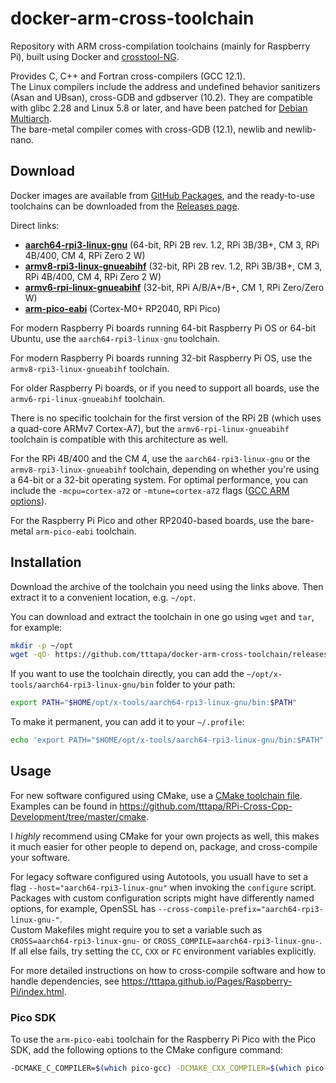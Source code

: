 # docker-arm-cross-toolchain

Repository with ARM cross-compilation toolchains (mainly for Raspberry Pi),
built using Docker and [crosstool-NG](https://crosstool-ng.github.io/).

Provides C, C++ and Fortran cross-compilers (GCC 12.1).  
The Linux compilers include the address and undefined behavior sanitizers (Asan
and UBsan), cross-GDB and gdbserver (10.2). They are compatible with glibc 2.28
and Linux 5.8 or later, and have been patched for [Debian Multiarch](https://wiki.debian.org/Multiarch).  
The bare-metal compiler comes with cross-GDB (12.1), newlib and newlib-nano.

## Download

Docker images are available from [GitHub Packages](https://github.com/tttapa/docker-arm-cross-toolchain/pkgs/container/docker-arm-cross-toolchain),
and the ready-to-use toolchains can be downloaded from the [Releases page](https://github.com/tttapa/docker-arm-cross-toolchain/releases).

Direct links: 
- [**aarch64-rpi3-linux-gnu**](https://github.com/tttapa/docker-arm-cross-toolchain/releases/latest/download/x-tools-aarch64-rpi3-linux-gnu.tar.bz2) (64-bit, RPi 2B rev. 1.2, RPi 3B/3B+, CM 3, RPi 4B/400, CM 4, RPi Zero 2 W)
- [**armv8-rpi3-linux-gnueabihf**](https://github.com/tttapa/docker-arm-cross-toolchain/releases/latest/download/x-tools-armv8-rpi3-linux-gnueabihf.tar.bz2) (32-bit, RPi 2B rev. 1.2, RPi 3B/3B+, CM 3, RPi 4B/400, CM 4, RPi Zero 2 W)
- [**armv6-rpi-linux-gnueabihf**](https://github.com/tttapa/docker-arm-cross-toolchain/releases/latest/download/x-tools-armv6-rpi-linux-gnueabihf.tar.bz2) (32-bit, RPi A/B/A+/B+, CM 1, RPi Zero/Zero W)
- [**arm-pico-eabi**](https://github.com/tttapa/docker-arm-cross-toolchain/releases/latest/download/x-tools-arm-pico-eabi.tar.bz2) (Cortex-M0+ RP2040, RPi Pico)

For modern Raspberry Pi boards running 64-bit Raspberry Pi OS or 64-bit Ubuntu,
use the `aarch64-rpi3-linux-gnu` toolchain.

For modern Raspberry Pi boards running 32-bit Raspberry Pi OS, use the 
`armv8-rpi3-linux-gnueabihf` toolchain.

For older Raspberry Pi boards, or if you need to support all boards, use the
`armv6-rpi-linux-gnueabihf` toolchain.

There is no specific toolchain for the first version of the RPi 2B (which 
uses a quad-core ARMv7 Cortex-A7), but the `armv6-rpi-linux-gnueabihf` toolchain
is compatible with this architecture as well.

For the RPi 4B/400 and the CM 4, use the `aarch64-rpi3-linux-gnu` or the 
`armv8-rpi3-linux-gnueabihf` toolchain, depending on whether you're using a
64-bit or a 32-bit operating system. For optimal performance, you can include
the `-mcpu=cortex-a72` or `-mtune=cortex-a72` flags ([GCC ARM options](https://gcc.gnu.org/onlinedocs/gcc/ARM-Options.html)).

For the Raspberry Pi Pico and other RP2040-based boards, use the bare-metal 
`arm-pico-eabi` toolchain.

## Installation

Download the archive of the toolchain you need using the links above. 
Then extract it to a convenient location, e.g. `~/opt`.

You can download and extract the toolchain in one go using `wget` and `tar`,
for example:
```sh
mkdir -p ~/opt
wget -qO- https://github.com/tttapa/docker-arm-cross-toolchain/releases/latest/download/x-tools-aarch64-rpi3-linux-gnu.tar.bz2 | tar xJ -C ~/opt
```

If you want to use the toolchain directly, you can add the
`~/opt/x-tools/aarch64-rpi3-linux-gnu/bin` folder to your path:

```sh
export PATH="$HOME/opt/x-tools/aarch64-rpi3-linux-gnu/bin:$PATH"
```

To make it permanent, you can add it to your `~/.profile`:
```sh
echo 'export PATH="$HOME/opt/x-tools/aarch64-rpi3-linux-gnu/bin:$PATH"' >> ~/.profile
```

## Usage

For new software configured using CMake, use a [CMake toolchain file](https://cmake.org/cmake/help/latest/manual/cmake-toolchains.7.html).
Examples can be found in <https://github.com/tttapa/RPi-Cross-Cpp-Development/tree/master/cmake>.

I _highly_ recommend using CMake for your own projects as well, this makes it
much easier for other people to depend on, package, and cross-compile your 
software.

For legacy software configured using Autotools, you usuall have to set a flag
`--host="aarch64-rpi3-linux-gnu"` when invoking the `configure` script.  
Packages with custom configuration scripts might have differently named options,
for example, OpenSSL has `--cross-compile-prefix="aarch64-rpi3-linux-gnu-"`.  
Custom Makefiles might require you to set a variable such as
`CROSS=aarch64-rpi3-linux-gnu-` or `CROSS_COMPILE=aarch64-rpi3-linux-gnu-`.   
If all else fails, try setting the `CC`, `CXX` or `FC` environment variables
explicitly.

For more detailed instructions on how to cross-compile software and how to 
handle dependencies, see <https://tttapa.github.io/Pages/Raspberry-Pi/index.html>.

### Pico SDK

To use the `arm-pico-eabi` toolchain for the Raspberry Pi Pico with the Pico SDK,
add the following options to the CMake configure command:

```sh
-DCMAKE_C_COMPILER=$(which pico-gcc) -DCMAKE_CXX_COMPILER=$(which pico-g++)
```